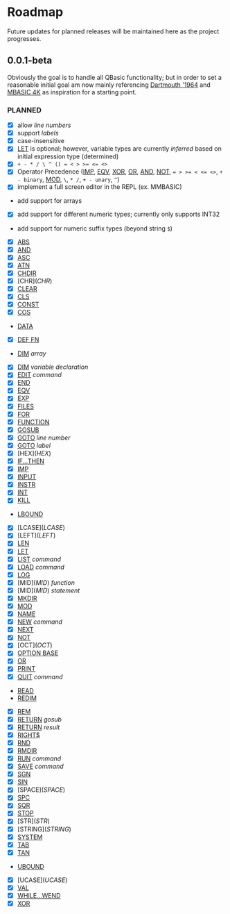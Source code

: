 # Roadmap

Future updates for planned releases will be maintained here as the project progresses.

## 0.0.1-beta

Obviously the goal is to handle all QBasic functionality; but in order to set a reasonable initial goal am now mainly referencing [Dartmouth '1964](Dartmouth) and [MBASIC 4K](MBASIC) as inspiration for a starting point.

### PLANNED

- [X] allow *line numbers*
- [X] support *labels*
- [X] case-insensitive
- [X] [LET](LET) is optional; however, variable types are currently *inferred* based on initial expression type (determined)
- [X] `+ - * / \ ^ () = < > >= <= <>`
- [X] Operator Precedence ([IMP](IMP), [EQV](EQV), [XOR](XOR), [OR](OR), [AND](AND), [NOT](NOT), `= > >= < <= <>`, `+ - binary`, [MOD](MOD), `\`, `* /`, `+ - unary`, `^`)
- [X] implement a full screen editor in the REPL (ex. MMBASIC)
- add support for arrays
- [X] add support for different numeric types; currently only supports INT32
- add support for numeric suffix types (beyond string `$`)
- [X] [ABS](ABS)
- [X] [AND](AND)
- [X] [ASC](ASC)
- [X] [ATN](ATN)
- [X] [CHDIR](CHDIR)
- [X] [CHR$](CHR$)
- [X] [CLEAR](CLEAR)
- [X] [CLS](CLS)
- [X] [CONST](CONST)
- [X] [COS](COS)
- [DATA](DATA)
- [X] [DEF FN](DEF-FN)
- [DIM](DIM) *array*
- [X] [DIM](DIM) *variable declaration*
- [X] [EDIT](EDIT) *command*
- [X] [END](END)
- [X] [EQV](EQV)
- [X] [EXP](EXP)
- [X] [FILES](FILES)
- [X] [FOR](FOR)
- [X] [FUNCTION](FUNCTION)
- [X] [GOSUB](GOSUB)
- [X] [GOTO](GOTO) *line number*
- [X] [GOTO](GOTO) *label*
- [X] [HEX$](HEX$)
- [X] [IF...THEN](IF...THEN)
- [X] [IMP](IMP)
- [X] [INPUT](INPUT)
- [X] [INSTR](INSTR)
- [X] [INT](INT)
- [X] [KILL](KILL)
- [LBOUND](LBOUND)
- [X] [LCASE$](LCASE$)
- [X] [LEFT$](LEFT$)
- [X] [LEN](LEN)
- [X] [LET](LET)
- [X] [LIST](LIST) *command*
- [X] [LOAD](LOAD) *command*
- [X] [LOG](LOG)
- [X] [MID$](MID$) *function*
- [X] [MID$](MID$) *statement*
- [X] [MKDIR](MKDIR)
- [X] [MOD](MOD)
- [X] [NAME](NAME)
- [X] [NEW](NEW) *command*
- [X] [NEXT](NEXT)
- [X] [NOT](NOT)
- [X] [OCT$](OCT$)
- [X] [OPTION BASE](OPTION-BASE)
- [X] [OR](OR)
- [X] [PRINT](PRINT)
- [X] [QUIT](QUIT) *command*
- [READ](READ)
- [REDIM](REDIM)
- [X] [REM](REM)
- [X] [RETURN](RETURN) *gosub*
- [X] [RETURN](RETURN) *result*
- [X] [RIGHT$](RIGHT)
- [X] [RND](RND)
- [X] [RMDIR](RMDIR)
- [X] [RUN](RUN) *command*
- [X] [SAVE](SAVE) *command*
- [X] [SGN](SGN)
- [X] [SIN](SIN)
- [X] [SPACE$](SPACE$)
- [X] [SPC](SPC)
- [X] [SQR](SQR)
- [X] [STOP](STOP)
- [X] [STR$](STR$)
- [X] [STRING$](STRING$)
- [X] [SYSTEM](SYSTEM)
- [X] [TAB](TAB)
- [X] [TAN](TAN)
- [UBOUND](UBOUND)
- [X] [UCASE$](UCASE$)
- [X] [VAL](VAL)
- [X] [WHILE...WEND](WHILE...WEND)
- [X] [XOR](XOR)
